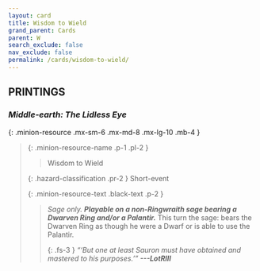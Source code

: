 ```yaml
---
layout: card
title: Wisdom to Wield
grand_parent: Cards
parent: W
search_exclude: false
nav_exclude: false
permalink: /cards/wisdom-to-wield/
---
```


## PRINTINGS


### _Middle-earth: The Lidless Eye_

{: .minion-resource .mx-sm-6 .mx-md-8 .mx-lg-10 .mb-4 }
> {: .minion-resource-name .p-1 .pl-2 }
> > <div class="hazard-mp"></div>
> > <div class="card-name">Wisdom to Wield</div>
>
> {: .hazard-classification .pr-2 }
> Short-event
>
> {: .minion-resource-text .black-text .p-2 }
> > _Sage only._ ***Playable on a non-Ringwraith sage bearing a Dwarven Ring and/or a Palantir.*** This turn the sage: bears the Dwarven Ring as though he were a Dwarf or is able to use the Palantir.   
> > 
> > {: .fs-3 } 
> > _“‘But one at least Sauron must have obtained and mastered to his purposes.’”_ ***---&#65279;LotRIII*** 
> 
